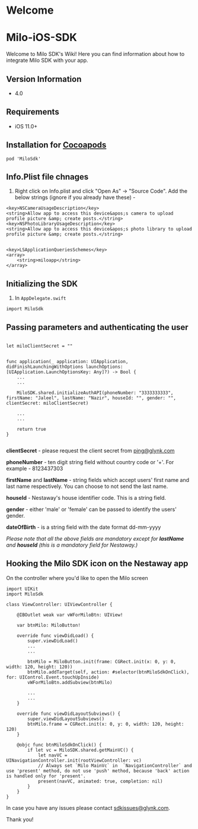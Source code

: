 # Welcome
# Milo-iOS-SDK

Welcome to Milo SDK's Wiki! Here you can find information about how to integrate Milo SDK with your app. 

## Version Information
* 4.0

## Requirements
* iOS 11.0+

## Installation for [Cocoapods](https://cocoapods.org)

```
pod 'MiloSdk'
```

## Info.Plist file chnages

1. Right click on Info.plist and click "Open As" -> "Source Code". Add the below strings (ignore if you already have these) - 

```
<key>NSCameraUsageDescription</key>
<string>Allow app to access this device&apos;s camera to upload profile picture &amp; create posts.</string>
<key>NSPhotoLibraryUsageDescription</key>
<string>Allow app to access this device&apos;s photo library to upload profile picture &amp; create posts.</string>


<key>LSApplicationQueriesSchemes</key>
<array>
    <string>miloapp</string>
</array>

```

## Initializing the SDK


1. In `AppDelegate.swift`

```
import MiloSdk

```

## Passing parameters and authenticating the user


```

let miloClientSecret = ""


func application(_ application: UIApplication, didFinishLaunchingWithOptions launchOptions: [UIApplication.LaunchOptionsKey: Any]?) -> Bool {
    ...
    ...
    
    MiloSDK.shared.initializeAuthAPI(phoneNumber: "3333333333", firstName: "Jaleel", lastName: "Nazir", houseId: "", gender: "", clientSecret: miloClientSecret)
    
    ...
    ...
    
    return true
}


```

**clientSecret** - please request the client secret from ping@glynk.com

**phoneNumber** - ten digit string field without country code or '+'. For example - 8123437303

**firstName** and **lastName** - string fields which accept users' first name and last name respectively. You can choose to not send the last name.

**houseId** - Nestaway's house identifier code. This is a string field.  

**gender** - either 'male' or 'female' can be passed to identify the users' gender. 

**dateOfBirth** - is a string field with the date format dd-mm-yyyy

_Please note that all the above fields are mandatory except for **lastName** and **houseId** (this is a mandatory field for Nestaway.)_


## Hooking the Milo SDK icon on the Nestaway app

On the controller where you'd like to open the Milo screen

```
import UIKit
import MiloSdk

class ViewController: UIViewController {

    @IBOutlet weak var vWForMiloBtn: UIView!

    var btnMilo: MiloButton!

    override func viewDidLoad() {
        super.viewDidLoad()
        ...
        ...
        
        btnMilo = MiloButton.init(frame: CGRect.init(x: 0, y: 0, width: 120, height: 120))
        btnMilo.addTarget(self, action: #selector(btnMiloSdkOnClick), for: UIControl.Event.touchUpInside)
        vWForMiloBtn.addSubview(btnMilo)
        
        ...
        ...
    }

    override func viewDidLayoutSubviews() {
        super.viewDidLayoutSubviews()
        btnMilo.frame = CGRect.init(x: 0, y: 0, width: 120, height: 120)
    }

    @objc func btnMiloSdkOnClick() {
        if let vc = MiloSDK.shared.getMainVC() {
            let navVC = UINavigationController.init(rootViewController: vc)
            // Always set `Milo MainVc` in  `NavigationController` and use 'present' method, do not use 'push' method, because 'back' action is handled only for 'present'.
            present(navVC, animated: true, completion: nil)
        }
    }
}

```

In case you have any issues please contact sdkissues@glynk.com. 

Thank you!

